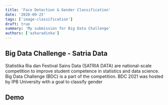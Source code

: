 ```yaml
---
title: 'Face Detection & Gender Classification'
date: '2020-09-25'
tags: ['image-classification']
draft: true
summary: 'My submission for Big Data Challenge'
authors: ['azkaradinka']
---
```


## Big Data Challenge - Satria Data

Statistika Ria dan Festival Sains Data (SATRIA DATA) are national-scale competition to improve student competence in statistics and data science. Big Data Challenge (BDC) is a part of the competition. BDC 2021 was hosted by IPB University with a goal to classify gender  

## Demo

